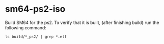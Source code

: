 # sm64-ps2-iso

Build SM64 for the ps2. To verify that it is built, (after finishing build) run the following command:

```ls build/*_ps2/ | grep *.elf```
